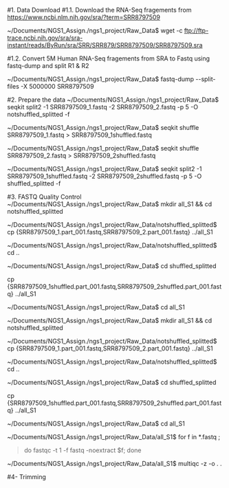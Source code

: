#1. Data Download
#1.1. Download the RNA-Seq fragements from https://www.ncbi.nlm.nih.gov/sra/?term=SRR8797509

~/Documents/NGS1_Assign./ngs1_project/Raw_Data$ wget -c ftp://ftp-trace.ncbi.nih.gov/sra/sra-instant/reads/ByRun/sra/SRR/SRR879/SRR8797509/SRR8797509.sra

#1.2. Convert 5M Human RNA-Seq fragements from SRA to Fastq using fastq-dump and split R1 & R2

~/Documents/NGS1_Assign./ngs1_project/Raw_Data$ fastq-dump --split-files -X 5000000 SRR8797509

#2. Prepare the data
~/Documents/NGS1_Assign./ngs1_project/Raw_Data$ seqkit split2 -1 SRR8797509_1.fastq -2 SRR8797509_2.fastq -p 5 -O notshuffled_splitted -f

~/Documents/NGS1_Assign./ngs1_project/Raw_Data$ seqkit shuffle SRR8797509_1.fastq > SRR8797509_1shuffled.fastq

~/Documents/NGS1_Assign./ngs1_project/Raw_Data$ seqkit shuffle SRR8797509_2.fastq > SRR8797509_2shuffled.fastq

~/Documents/NGS1_Assign./ngs1_project/Raw_Data$ seqkit split2 -1 SRR8797509_1shuffled.fastq -2 SRR8797509_2shuffled.fastq -p 5 -O shuffled_splitted -f 

#3. FASTQ Quality Control
~/Documents/NGS1_Assign./ngs1_project/Raw_Data$ mkdir all_S1 && cd notshuffled_splitted

~/Documents/NGS1_Assign./ngs1_project/Raw_Data/notshuffled_splitted$ cp {SRR8797509_1.part_001.fastq,SRR8797509_2.part_001.fastq} ../all_S1

~/Documents/NGS1_Assign./ngs1_project/Raw_Data/notshuffled_splitted$ cd ..

~/Documents/NGS1_Assign./ngs1_project/Raw_Data$ cd shuffled_splitted

 cp {SRR8797509_1shuffled.part_001.fastq,SRR8797509_2shuffled.part_001.fastq} ../all_S1

~/Documents/NGS1_Assign./ngs1_project/Raw_Data$ cd all_S1

~/Documents/NGS1_Assign./ngs1_project/Raw_Data$ mkdir all_S1 && cd notshuffled_splitted

~/Documents/NGS1_Assign./ngs1_project/Raw_Data/notshuffled_splitted$ cp {SRR8797509_1.part_001.fastq,SRR8797509_2.part_001.fastq} ../all_S1

~/Documents/NGS1_Assign./ngs1_project/Raw_Data/notshuffled_splitted$ cd ..

~/Documents/NGS1_Assign./ngs1_project/Raw_Data$ cd shuffled_splitted

 cp {SRR8797509_1shuffled.part_001.fastq,SRR8797509_2shuffled.part_001.fastq} ../all_S1

~/Documents/NGS1_Assign./ngs1_project/Raw_Data$ cd all_S1

~/Documents/NGS1_Assign./ngs1_project/Raw_Data/all_S1$ for f in  *.fastq  ;
> do
> fastqc -t 1 -f fastq -noextract $f;
> done

~/Documents/NGS1_Assign./ngs1_project/Raw_Data/all_S1$ multiqc -z -o . .

#4- Trimming


